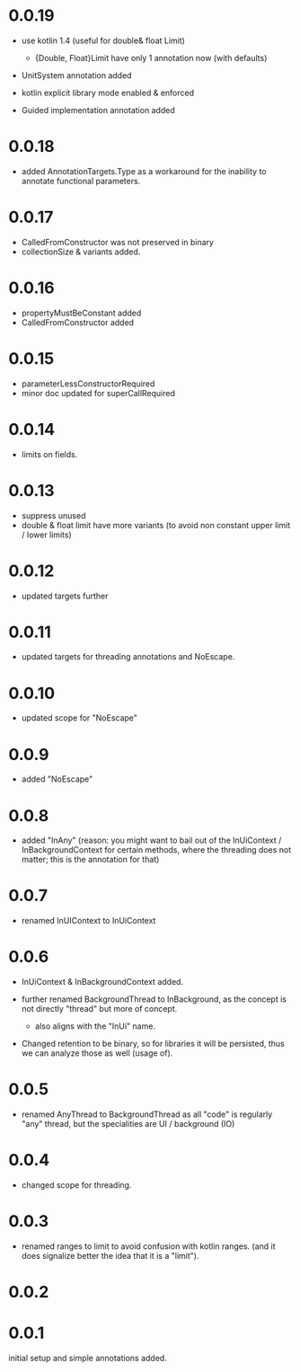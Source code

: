 # 0.0.19
- use kotlin 1.4 (useful for double& float Limit)
    - {Double, Float}Limit have only 1 annotation now (with defaults)

- UnitSystem annotation added
- kotlin explicit library mode enabled & enforced
- Guided implementation annotation added

# 0.0.18
- added AnnotationTargets.Type as a workaround for the inability to annotate functional parameters.

# 0.0.17
- CalledFromConstructor was not preserved in binary
- collectionSize & variants added.

# 0.0.16
- propertyMustBeConstant added
- CalledFromConstructor added


# 0.0.15
- parameterLessConstructorRequired
- minor doc updated for superCallRequired

# 0.0.14
- limits on fields. 

# 0.0.13
- suppress unused 
- double & float limit have more variants (to avoid non constant upper limit / lower limits)

# 0.0.12
- updated targets further

# 0.0.11
- updated targets for threading annotations and NoEscape. 

# 0.0.10
- updated scope for "NoEscape"

# 0.0.9
- added "NoEscape"

# 0.0.8
- added "InAny"
    (reason: you might want to bail out of the InUiContext / InBackgroundContext for certain methods, where the threading does not matter; this is the annotation for that)
 
# 0.0.7
- renamed InUIContext to InUiContext 
     
# 0.0.6
- InUiContext & InBackgroundContext added.
- further renamed BackgroundThread to InBackground, as the concept is not directly "thread" but more of concept.
    - also aligns with the "InUi" name.
    
- Changed retention to be binary, so for libraries it will be persisted, thus we can analyze those as well (usage of).

# 0.0.5
- renamed AnyThread to BackgroundThread as all "code" is regularly "any" thread, but the specialities are UI / background (IO)

# 0.0.4
- changed scope for threading. 

# 0.0.3
- renamed ranges to limit to avoid confusion with kotlin ranges. 
    (and it does signalize better the idea that it is a "limit").
    
# 0.0.2

# 0.0.1
initial setup and simple annotations added.